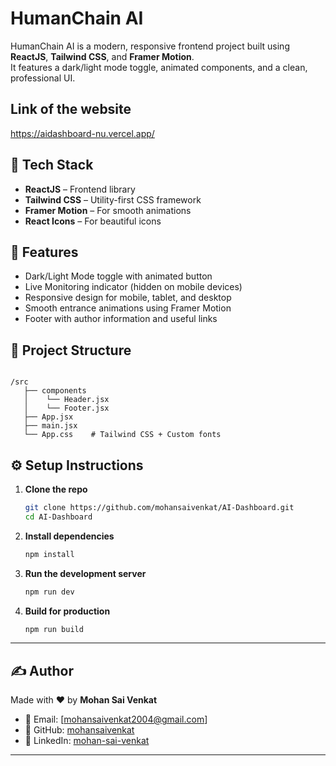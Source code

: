 # HumanChain AI

HumanChain AI is a modern, responsive frontend project built using **ReactJS**, **Tailwind CSS**, and **Framer Motion**.  
It features a dark/light mode toggle, animated components, and a clean, professional UI.

## Link of the website

https://aidashboard-nu.vercel.app/

## 🚀 Tech Stack

- **ReactJS** – Frontend library
- **Tailwind CSS** – Utility-first CSS framework
- **Framer Motion** – For smooth animations
- **React Icons** – For beautiful icons

## 🌟 Features

- Dark/Light Mode toggle with animated button
- Live Monitoring indicator (hidden on mobile devices)
- Responsive design for mobile, tablet, and desktop
- Smooth entrance animations using Framer Motion
- Footer with author information and useful links

## 📁 Project Structure

```

/src
   ├── components
   │    └── Header.jsx
   │    └── Footer.jsx
   ├── App.jsx
   ├── main.jsx
   └── App.css    # Tailwind CSS + Custom fonts
```

## ⚙️ Setup Instructions

1. **Clone the repo**

   ```bash
   git clone https://github.com/mohansaivenkat/AI-Dashboard.git
   cd AI-Dashboard
   ```

2. **Install dependencies**

   ```bash
   npm install
   ```

3. **Run the development server**

   ```bash
   npm run dev
   ```

4. **Build for production**

   ```bash
   npm run build
   ```

---

## ✍️ Author

Made with ❤️ by **Mohan Sai Venkat**  
- 📧 Email: [mohansaivenkat2004@gmail.com]
- 🔗 GitHub: [mohansaivenkat](https://github.com/mohansaivenkat)
- 🔗 LinkedIn: [mohan-sai-venkat](https://linkedin.com/in/mohan-sai-venkat)

---

